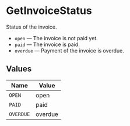 # GetInvoiceStatus

Status of the invoice.

* `open` — The invoice is not paid yet.
* `paid` — The invoice is paid.
* `overdue` — Payment of the invoice is overdue.


## Values

| Name      | Value     |
| --------- | --------- |
| `OPEN`    | open      |
| `PAID`    | paid      |
| `OVERDUE` | overdue   |